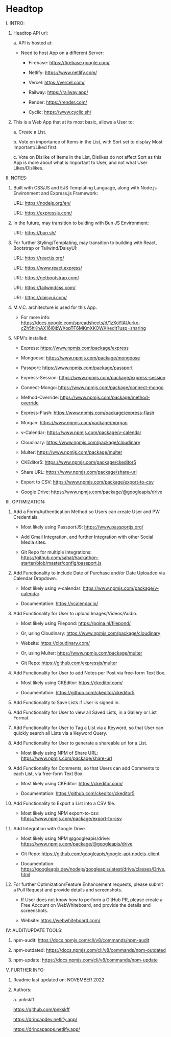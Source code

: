 # Headtop

I. INTRO:

  1. Headtop API url: 
  
     a. API is hosted at: 
     
        - Need to host App on a different Server: 
     
          * Firebase: https://firebase.google.com/
     
          * Netlify: https://www.netlify.com/
     
          * Vercel: https://vercel.com/
          
          * Railway: https://railway.app/
          
          * Render: https://render.com/
          
          * Cyclic: https://www.cyclic.sh/

  2. This is a Web App that at its most basic, allows a User to:

     a. Create a List.

     b. Vote on importance of Items in the List, with Sort set to display Most Important/Liked first.

     c. Vote on Dislike of Items in the List, Dislikes do not affect Sort as this App is more about what is Important to User, and not what User Likes/Dislikes.

II. NOTES:

  1. Built with CSS/JS and EJS Templating Language, along with Node.js Environment and Express.js Framework:
  
     URL: https://nodejs.org/en/
     
     URL: https://expressjs.com/
  
  2. In the future, may transition to bulding with Bun JS Environment:
  
     URL: https://bun.sh/
     
  3. For further Styling/Templating, may transition to building with React, Bootstrap or Tailwind/DaisyUI: 
     
     URL: https://reactjs.org/
     
     URL: https://www.react.express/
     
     URL: https://getbootstrap.com/
     
     URL: https://tailwindcss.com/
     
     URL: https://daisyui.com/
  
  4. M.V.C. architecture is used for this App.
  
     - For more info: https://docs.google.com/spreadsheets/d/1zXoYlAUurkx-cZh5hKhAX16l0ibWXopTF6MKmXKOWKI/edit?usp=sharing
  
  5. NPM's installed:

     - Express: https://www.npmjs.com/package/express
      
     - Mongoose: https://www.npmjs.com/package/mongoose
      
     - Passport: https://www.npmjs.com/package/passport
      
     - Express-Session: https://www.npmjs.com/package/express-session
      
     - Connect-Mongo: https://www.npmjs.com/package/connect-mongo
      
     - Method-Override: https://www.npmjs.com/package/method-override
      
     - Express-Flash: https://www.npmjs.com/package/express-flash
      
     - Morgan: https://www.npmjs.com/package/morgan
     
     - v-Calendar: https://www.npmjs.com/package/v-calendar
     
     - Cloudinary: https://www.npmjs.com/package/cloudinary
     
     - Multer: https://www.npmjs.com/package/multer
     
     - CKEditor5: https://www.npmjs.com/package/ckeditor5
     
     - Share URL: https://www.npmjs.com/package/share-url
     
     - Export to CSV: https://www.npmjs.com/package/export-to-csv
     
     - Google Drive: https://www.npmjs.com/package/@googleapis/drive

III. OPTIMIZATION:

  1. Add a Form/Authentication Method so Users can create User and PW Credentials.
  
     - Most likely using PassportJS: https://www.passportjs.org/
  
     - Add Gmail Integration, and further Integration with other Social Media sites.
     
     - Git Repo for multiple Integrations: https://github.com/sahat/hackathon-starter/blob/master/config/passport.js
  
  2. Add Functionality to include Date of Purchase and/or Date Uploaded via Calendar Dropdown.
  
     - Most likely using v-calendar: https://www.npmjs.com/package/v-calendar
  
     - Documentation: https://vcalendar.io/
  
  3. Add Functionality for User to upload Images/Videos/Audio.
  
     - Most likely using Filepond: https://pqina.nl/filepond/
     
     - Or, using Cloudinary: https://www.npmjs.com/package/cloudinary
     
     - Website: https://cloudinary.com/
     
     - Or, using Multer: https://www.npmjs.com/package/multer
     
     - Git Repo: https://github.com/expressjs/multer

  4. Add Functionality for User to add Notes per Post via free-form Text Box.
  
     - Most likely using CKEditor: https://ckeditor.com/
     
     - Documentation: https://github.com/ckeditor/ckeditor5
  
  5. Add Functionality to Save Lists if User is signed in.
  
  6. Add Functionality for User to view all Saved Lists, in a Gallery or List Format.
  
  7. Add Functionality for User to Tag a List via a Keyword, so that User can quickly search all Lists via a Keyword Query.
  
  8. Add Functionality for User to generate a shareable url for a List.
  
     - Most likely using NPM of Share URL: https://www.npmjs.com/package/share-url
  
  9. Add Functionality for Comments, so that Users can add Comments to each List, via free-form Text Box.
  
     - Most likely using CKEditor: https://ckeditor.com/
     
     - Documentation: https://github.com/ckeditor/ckeditor5
  
  10. Add Functionality to Export a List into a CSV file.
  
       - Most likely using NPM export-to-csv: https://www.npmjs.com/package/export-to-csv
  
  11. Add Integration with Google Drive.
  
      - Most likely using NPM @googleapis/drive: https://www.npmjs.com/package/@googleapis/drive
  
      - Git Repo: https://github.com/googleapis/google-api-nodejs-client
  
      - Documentation: https://googleapis.dev/nodejs/googleapis/latest/drive/classes/Drive.html
  
  12. For further Optimization/Feature Enhancement requests, please submit a Pull Request and provide details and screenshots.
  
      - If User does not know how to perform a GitHub PR, please create a Free Account on WebWhiteboard, and provide the details and screenshots.
      
      - Website: https://webwhiteboard.com/
  
IV: AUDIT/UPDATE TOOLS:

   1. npm-audit: https://docs.npmjs.com/cli/v8/commands/npm-audit
   
   2. npm-outdated: https://docs.npmjs.com/cli/v8/commands/npm-outdated
   
   3. npm-update: https://docs.npmjs.com/cli/v8/commands/npm-update

V. FURTHER INFO:

   1. Readme last updated on: NOVEMBER 2022

   2. Authors:

      a. pnkskff

      https://github.com/pnkskff

      https://drincapdev.netlify.app/

      https://drincapapps.netlify.app/
